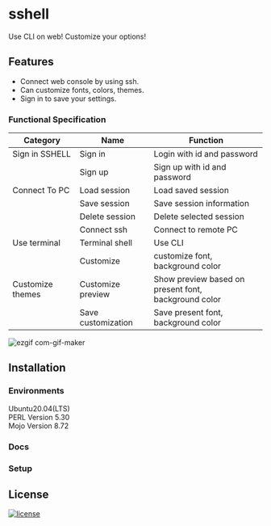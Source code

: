 # sshell
Use CLI on web! Customize your options!

## Features

* Connect web console by using ssh.
* Can customize fonts, colors, themes.
* Sign in to save your settings.

### Functional Specification

| Category  | Name  | Function  |
|-----------|-------|-----------|
|Sign in SSHELL | Sign in| Login with id and password|
|            | Sign up | Sign up with id and password |
|Connect To PC | Load session | Load saved session|
|           | Save session |   Save session information |
|           | Delete session | Delete selected session |
|           | Connect ssh   | Connect to remote PC |
| Use terminal | Terminal shell | Use CLI |
|              | Customize      | customize font, background color |
| Customize themes | Customize preview | Show preview based on present font, </br>background color |
|                  | Save customization | Save present font, background color |  



![ezgif com-gif-maker](https://user-images.githubusercontent.com/72643027/107480807-8ab5df80-6bc0-11eb-9d96-cb9ee14e8e13.gif)

## Installation

### Environments

Ubuntu20.04(LTS)  
PERL Version 5.30  
Mojo Version 8.72  

### Docs

### Setup

## License

[![license](https://img.shields.io/github/license/gluesys/sshell.svg?style=flat-square)](https://github.com/gluesys/sshell/blob/main/LICENSE)
